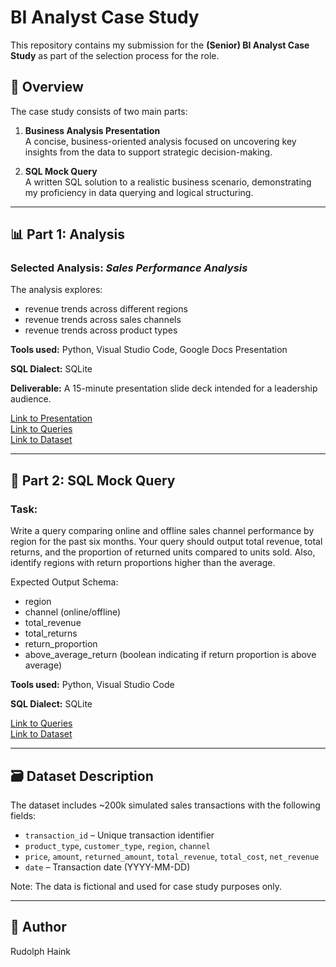 # BI Analyst Case Study

This repository contains my submission for the **(Senior) BI Analyst Case Study** as part of the selection process for the role.

## 📄 Overview

The case study consists of two main parts:

1. **Business Analysis Presentation**  
   A concise, business-oriented analysis focused on uncovering key insights from the data to support strategic decision-making.

2. **SQL Mock Query**  
   A written SQL solution to a realistic business scenario, demonstrating my proficiency in data querying and logical structuring.

---

## 📊 Part 1: Analysis

### Selected Analysis: *Sales Performance Analysis*  

The analysis explores:
- revenue trends across different regions
- revenue trends across sales channels
- revenue trends across product types

**Tools used:** Python, Visual Studio Code, Google Docs Presentation

**SQL Dialect:** SQLite

**Deliverable:** A 15-minute presentation slide deck intended for a leadership audience.

[Link to Presentation](https://lookerstudio.google.com/u/1/reporting/62cdb9fc-f9d1-4ceb-a3f2-bbb3cba37257/page/Y0hOF/edit)  
[Link to Queries](Part_1_Analysis.sql)  
[Link to Dataset](sales.csv)

---

## 🧮 Part 2: SQL Mock Query

### Task:   
Write a query comparing online and offline sales channel performance by region for the past six
months. Your query should output total revenue, total returns, and the proportion of returned
units compared to units sold. Also, identify regions with return proportions higher than the
average.

Expected Output Schema:

+ region
+ channel (online/offline)
+ total_revenue
+ total_returns
+ return_proportion
+ above_average_return (boolean indicating if return proportion is above average)
  
**Tools used:** Python, Visual Studio Code

**SQL Dialect:** SQLite

[Link to Queries](Part_2_Mock_Query.sql)    
[Link to Dataset](sales.csv)

---

## 🗃️ Dataset Description

The dataset includes ~200k simulated sales transactions with the following fields:

- `transaction_id` – Unique transaction identifier  
- `product_type`, `customer_type`, `region`, `channel`  
- `price`, `amount`, `returned_amount`, `total_revenue`, `total_cost`, `net_revenue`  
- `date` – Transaction date (YYYY-MM-DD)

Note: The data is fictional and used for case study purposes only.

---

## 👤 Author

Rudolph Haink

